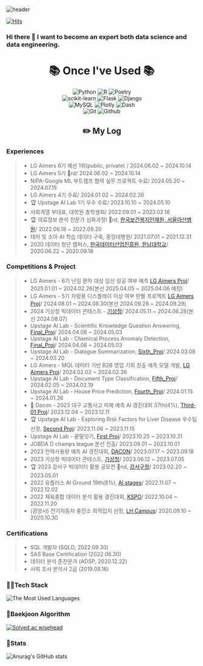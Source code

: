 ![header](https://capsule-render.vercel.app/api?type=Waving&color=timeGradient)

[![Hits](https://hits.seeyoufarm.com/api/count/incr/badge.svg?url=https%3A%2F%2Fgithub.com%2FDaw-ny&count_bg=%2379C83D&title_bg=%23555555&icon=&icon_color=%23E7E7E7&title=hits&edge_flat=false)](https://hits.seeyoufarm.com)

### Hi there 👋 I want to become an expert both data science and data engineering.

<div align=center><h1>📚 Once I've Used 📚</h1></div>


<div align=center> 
  <img alt="Python" src ="https://img.shields.io/badge/Python-3776AB.svg?&style=plastic&logo=Python&logoColor=white"/>
  <img alt="R" src ="https://img.shields.io/badge/R-276DC3.svg?&style=plastic&logo=R&logoColor=white"/>
  <img alt="Poetry" src ="https://img.shields.io/badge/Poetry-60A5FA.svg?&style=plastic&logo=Poetry&logoColor=white"/>
  </br>
  
  <img alt="scikit-learn" src ="https://img.shields.io/badge/scikit learn-F7931E.svg?&style=plastic&logo=scikit-learn&logoColor=white"/>
  <img alt="Flask" src ="https://img.shields.io/badge/Flask-000000.svg?&style=plastic&logo=Flask&logoColor=white"/>
  <img alt="Django" src ="https://img.shields.io/badge/Django-092E20.svg?&style=plastic&logo=Django&logoColor=white"/>
  </br>
  
  <img alt="MySQL" src ="https://img.shields.io/badge/MySQL-4479A1.svg?&style=plastic&logo=MySQL&logoColor=white"/>
  <img alt="Plotly" src ="https://img.shields.io/badge/Plotly-3F4F75.svg?&style=plastic&logo=Plotly&logoColor=white"/>
  <img alt="Dash" src ="https://img.shields.io/badge/Dash-008DE4.svg?&style=plastic&logo=Dash&logoColor=white"/>
  </br>

  <img alt="Git" src ="https://img.shields.io/badge/Git-F05032.svg?&style=plastic&logo=Git&logoColor=white"/>
  <img alt="Github" src ="https://img.shields.io/badge/Github-181717.svg?&style=plastic&logo=Github&logoColor=white"/>
  </br>
</div>

<div align="center"><h2>✏️ My Log </h2></div>

<h3> Experiences </h3>

> - LG Aimers 6기 예선 1위(public, private) / 2024.06.02 ~ 2024.10.14
> - LG Aimers 5기 🥉rd/ 2024.06.02 ~ 2024.10.14
> - NIPA-Google ML 부트캠프 협력 실무 프로젝트 수료/ 2024.05.20 ~ 2024.07.15
> - LG Aimers 4기 수료/ 2024.01.02 ~ 2024.02.26
> - 🏆 Upstage AI Lab 1기 우수 수료/ 2023.10.10 ~ 2024.05.10
> - 사회계열 부대표, 대학원 총학생회/ 2022.09.01 ~ 2023.02.16
> - 🏆 의료정보 분석 전문가 심화과정I 🥉rd, [한국보건복지인재원, 서울아산병원](https://www.amc.seoul.kr/asan/academy/event/eventDetail.do?eventId=1269)/ 2022.06.18 ~ 2022.08.20
> - 태아 및 소아 AI 학습 데이터 구축, 중앙대병원/ 2021.07.01 ~ 2021.12.31
> - 2020 데이터 청년 캠퍼스, [한국데이터산업진흥원, 한남대학교](https://sanhak.chungbuk.ac.kr/bbs/board.php?bo_table=8101&wr_id=453&page=18)/ 2020.06.22 ~ 2020.09.18

<h3> Competitions & Project </h3>

> - LG Aimers - 6기 난임 환자 대상 임신 성공 여부 예측 [LG Aimers Proj](https://github.com/Daw-ny/2025_LG_Aimers_6th)/ 2025.01.01 ~ 2024.02.26(본선 2025.04.05 ~ 2025.04.06 예정)
> - LG Aimers - 5기 차량용 디스플레이 이상 여부 판별 프로젝트 [LG Aimers Proj](https://github.com/Daw-ny/2024_LG_Aimers_5th)/ 2024.08.01 ~ 2024.08.30(본선 2024.09.28 ~ 2024.09.29)
> - 2024 기상청 빅데이터 콘테스트 - [기상청](https://bd.kma.go.kr/contest/info_01.do)/ 2024.05.11 ~ 2024.06.28(본선 2024.08.07)
> - Upstage AI Lab - Scientific Knowledge Question Answering, [Final_Proj](https://github.com/Daw-ny/2024_Upstage_Final_IR_proj)/ 2024.04.08 ~ 2024.05.03  
> - Upstage AI Lab - Chemical Process Anomaly Detection, [Final_Proj](https://github.com/Daw-ny/2024_Upstage_Final_AD_proj)/ 2024.04.08 ~ 2024.05.03  
> - Upstage AI Lab - Dialogue Summarization, [Sixth_Proj](https://github.com/Daw-ny/2024_Upstage_06th_NLP_Proj)/ 2024.03.08 ~ 2024.03.20  
> - LG Aimers - MQL 데이터 기반 B2B 영업 기회 창출 예측 모델 개발, [LG Aimers Proj](https://github.com/Daw-ny/2024_LG_Aimers)/ 2024.02.02 ~ 2024.02.26  
> - Upstage AI Lab - Document Type Classification, [Fifth_Proj](https://github.com/Daw-ny/2024_Upstage_05th_CV_Proj)/ 2024.02.05 ~ 2024.02.19  
> - Upstage AI Lab - House Price Prediction, [Fourth_Proj](https://github.com/Daw-ny/2024_Upstage_04th_ML_adv_Proj)/ 2024.01.15 ~ 2024.01.26  
> - 🥈 Dacon - 2023 대구 교통사고 피해 예측 AI 경진대회 37th(4%), [Third-01 Proj](https://github.com/Daw-ny/2023_Upstage_3rd-01_Proj)/ 2023.12.04 ~ 2023.12.11  
> - 🏆 Upstage AI Lab - Exploring Risk Factors for Liver Disease 우수팀 선정, [Second Proj](https://github.com/Daw-ny/Upstage_2nd_EDA_Proj)/ 2023.11.06 ~ 2023.11.15  
> - Upstage AI Lab - 끝말잇기, [First Proj](https://github.com/Daw-ny/Upstage_01st_proj)/ 2023.10.25 ~ 2023.10.31
> - JOBDA D champs league 본선 진출/ 2023.09.01 ~ 2023.10.01
> - 2023 전력사용량 예측 AI 경진대회, [DACON](https://dacon.io/competitions/official/236125/overview/description)/ 2023.07.17 ~ 2023.09.18
> - 2023 기상청 빅데이터 콘테스트, [기상청](https://bd.kma.go.kr/contest/info_01.do)/ 2023.06.12 ~ 2023.07.05
> - 🏆 2023 강서구 빅데이터 활용 공모전 🥈nd, [강서구청](https://www.gangseo.seoul.kr/reserve/re040101/view?aplySn=44&curPage=1)/ 2023.02.20 ~ 2023.05.01
> - 2022 유플러스 AI Ground 19th(8%), [AI stages](https://stages.ai/competitions/208/overview/description)/ 2022.11.07 ~ 2022.12.02
> - 2022 체육종합 데이터 분석 활용 경진대회, [KSPO](https://kspo.or.kr/kspo/bbs/B0000099/view.do?nttId=60750&menuNo=200435&pageIndex=1)/ 2022.10.04 ~ 2022.11.20
> - (광양시) 전기자동차 충전소 최적입지 선정, [LH Campus](https://compas.lh.or.kr/subj/past/info?subjNo=SBJ_2009_001)/ 2020.09.10 ~ 2020.10.30

<h3> Certifications </h3>

> - SQL 개발자 (SQLD, 2022.09.30)
> - SAS Base Certification (2022.06.30)
> - 데이터 분석 준전문가 (ADSP, 2020.12.22)
> - 사회 조사 분석사 2급 (2019.08.16)


<h3> 🚴‍♂️Tech Stack </h3>

![The Most Used Languages](https://github-readme-stats.vercel.app/api/top-langs/?username=Daw-ny&layout=compact)

<h3> 🏅Baekjoon Algorithm </h3>

[![Solved.ac 
wisehead](http://mazassumnida.wtf/api/v2/generate_badge?boj=wisehead)](https://solved.ac/wisehead)

<h3> 🧴Stats </h3>

![Anurag's GitHub stats](https://github-readme-stats.vercel.app/api?username=Daw-ny&show_icons=true&theme=highcontrast)
              
